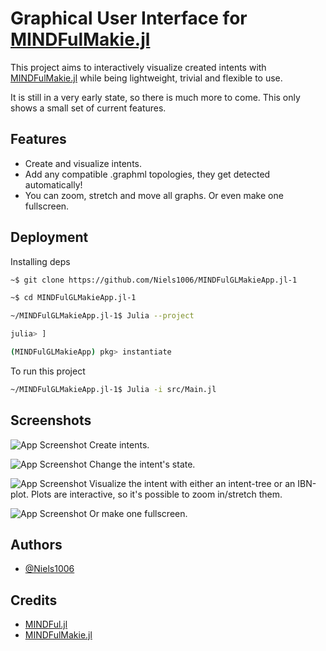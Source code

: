 
# Graphical User Interface for [MINDFulMakie.jl](https://github.com/UniStuttgart-IKR/MINDFulMakie.jl)

This project aims to interactively visualize created intents with [MINDFulMakie.jl](https://github.com/UniStuttgart-IKR/MINDFulMakie.jl) while being lightweight, trivial and flexible to use. 

It is still in a very early state, so there is much more to come. This only shows a small set of current features.


## Features

- Create and visualize intents.
- Add any compatible .graphml topologies, they get detected automatically!
- You can zoom, stretch and move all graphs. Or even make one fullscreen.


## Deployment

Installing deps

```bash
~$ git clone https://github.com/Niels1006/MINDFulGLMakieApp.jl-1
```
```bash
~$ cd MINDFulGLMakieApp.jl-1
```
```bash
~/MINDFulGLMakieApp.jl-1$ Julia --project
```
```bash
julia> ]
```
```bash
(MINDFulGLMakieApp) pkg> instantiate
```

To run this project

```bash
~/MINDFulGLMakieApp.jl-1$ Julia -i src/Main.jl
```


## Screenshots
![App Screenshot](https://github.com/Niels1006/MINDFulGLMakieApp.jl-1/assets/16525967/f6f98271-5ded-4bee-b351-18bb25fb80ab)
Create intents.

![App Screenshot](https://github.com/Niels1006/MINDFulGLMakieApp.jl-1/assets/16525967/107862cd-7f93-4ac3-be4e-bf2208de2317)
Change the intent's state.

![App Screenshot](https://github.com/Niels1006/MINDFulGLMakieApp.jl-1/assets/16525967/be186721-62d7-4d5e-a1dc-c713406172ca)
Visualize the intent with either an intent-tree or an IBN-plot. Plots are interactive, so it's possible to zoom in/stretch them.

![App Screenshot](https://github.com/Niels1006/MINDFulGLMakieApp.jl-1/assets/16525967/8019e895-a3e4-49b7-bfaf-11e227a8b3b9)
Or make one fullscreen.


## Authors

- [@Niels1006](https://www.github.com/niels1006)


## Credits

- [MINDFul.jl](https://github.com/UniStuttgart-IKR/MINDFul.jl)
- [MINDFulMakie.jl](https://github.com/UniStuttgart-IKR/MINDFulMakie.jl)


